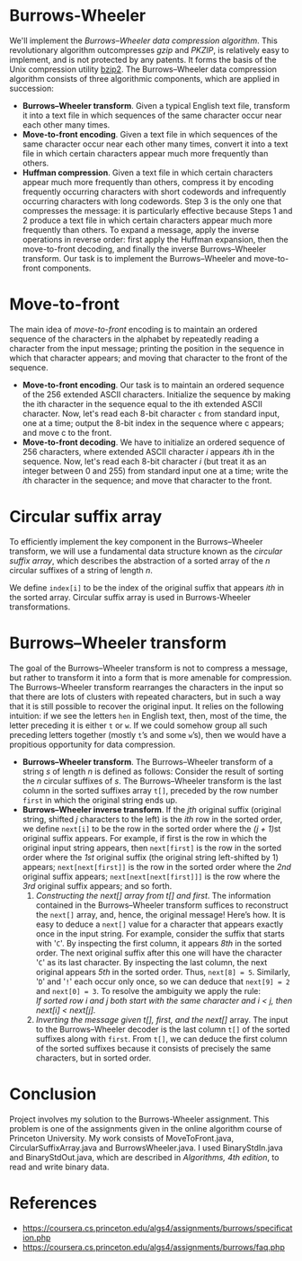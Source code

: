 # Burrows-Wheeler
We'll implement the <em>Burrows–Wheeler data compression algorithm</em>. This revolutionary algorithm outcompresses <em>gzip</em> and <em>PKZIP</em>, is relatively easy to implement, and is not protected by any patents. It forms the basis of the Unix compression utility [bzip2](http://www.bzip.org/).
The Burrows–Wheeler data compression algorithm consists of three algorithmic components, which are applied in succession:

* <b>Burrows–Wheeler transform</b>. Given a typical English text file, transform it into a text file in which sequences of the same character occur near each other many times.
* <b>Move-to-front encoding</b>. Given a text file in which sequences of the same character occur near each other many times, convert it into a text file in which certain characters appear much more frequently than others.
* <b>Huffman compression</b>. Given a text file in which certain characters appear much more frequently than others, compress it by encoding frequently occurring characters with short codewords and infrequently occurring characters with long codewords.
Step 3 is the only one that compresses the message: it is particularly effective because Steps 1 and 2 produce a text file in which certain characters appear much more frequently than others. To expand a message, apply the inverse operations in reverse order: first apply the Huffman expansion, then the move-to-front decoding, and finally the inverse Burrows–Wheeler transform. Our task is to implement the Burrows–Wheeler and move-to-front components.

# Move-to-front
The main idea of <em>move-to-front</em> encoding is to maintain an ordered sequence of the characters in the alphabet by repeatedly reading a character from the input message; printing the position in the sequence in which that character appears; and moving that character to the front of the sequence. 
* <b>Move-to-front encoding</b>. Our task is to maintain an ordered sequence of the 256 extended ASCII characters. Initialize the sequence by making the ith character in the sequence equal to the ith extended ASCII character. Now, let's read each 8-bit character <code>c</code> from standard input, one at a time; output the 8-bit index in the sequence where </code>c appears; and move </code>c to the front.
* <b>Move-to-front decoding</b>. We have to initialize an ordered sequence of 256 characters, where extended ASCII character <em>i</em> appears <em>i</em>th in the sequence. Now, let's read each 8-bit character <em>i</em> (but treat it as an integer between 0 and 255) from standard input one at a time; write the <em>i</em>th character in the sequence; and move that character to the front.

# Circular suffix array
To efficiently implement the key component in the Burrows–Wheeler transform, we will use a fundamental data structure known as the <em>circular suffix array</em>, which describes the abstraction of a sorted array of the <em>n</em> circular suffixes of a string of length <em>n</em>. 

We define <code>index[i]</code> to be the index of the original suffix that appears <em>ith</em> in the sorted array. Circular suffix array is used in Burrows-Wheeler transformations.

# Burrows–Wheeler transform
The goal of the Burrows–Wheeler transform is not to compress a message, but rather to transform it into a form that is more amenable for compression. The Burrows–Wheeler transform rearranges the characters in the input so that there are lots of clusters with repeated characters, but in such a way that it is still possible to recover the original input. It relies on the following intuition: if we see the letters <code>hen</code> in English text, then, most of the time, the letter preceding it is either <code>t</code> or <code>w</code>. If we could somehow group all such preceding letters together (mostly <code>t</code>’s and some <code>w</code>’s), then we would have a propitious opportunity for data compression.
* <b>Burrows–Wheeler transform</b>. The Burrows–Wheeler transform of a string <em>s</em> of length <em>n</em> is defined as follows: Consider the result of sorting the <em>n</em> circular suffixes of <em>s</em>. The Burrows–Wheeler transform is the last column in the sorted suffixes array <code>t[]</code>, preceded by the row number <code>first</code> in which the original string ends up. 
* <b>Burrows–Wheeler inverse transform</b>. If the <em>jth</em> original suffix (original string, shifted <em>j</em> characters to the left) is the <em>ith</em> row in the sorted order, we define <code>next[i]</code> to be the row in the sorted order where the <em>(j + 1)</em>st original suffix appears. For example, if first is the row in which the original input string appears, then <code>next[first]</code> is the row in the sorted order where the <em>1st</em> original suffix (the original string left-shifted by 1) appears; <code>next[next[first]]</code> is the row in the sorted order where the <em>2nd</em> original suffix appears; <code>next[next[next[first]]]</code> is the row where the <em>3rd</em> original suffix appears; and so forth.
     1) <em>Constructing the next[] array from t[] and first</em>. The information contained in the Burrows–Wheeler transform suffices to reconstruct the <code>next[]</code> array, and, hence, the original message! Here’s how. It is easy to deduce a <code>next[]</code> value for a character that appears exactly once in the input string. For example, consider the suffix that starts with '<code>C</code>'. By inspecting the first column, it appears <em>8th</em> in the sorted order. The next original suffix after this one will have the character '<code>C</code>' as its last character. By inspecting the last column, the next original appears <em>5th</em> in the sorted order. Thus, <code>next[8] = 5</code>. Similarly, '<code>D</code>' and '<code>!</code>' each occur only once, so we can deduce that <code>next[9] = 2</code> and <code>next[0] = 3</code>. To resolve the ambiguity we apply the rule: <br><em> If sorted row i and j both start with the same character and i < j, then next[i] < next[j]. </em>
     3) <em>Inverting the message given t[], first, and the next[]</em> array. The input to the Burrows–Wheeler decoder is the last column <code>t[]</code> of the sorted suffixes along with <code>first</code>. From <code>t[]</code>, we can deduce the first column of the sorted suffixes because it consists of precisely the same characters, but in sorted order.


# Conclusion
Project involves my solution to the Burrows-Wheeler assignment. This problem is one of the assignments given in the online algorithm course of Princeton University. My work consists of MoveToFront.java, CircularSuffixArray.java and BurrowsWheeler.java. I used BinaryStdIn.java and BinaryStdOut.java, which are described in <em>Algorithms, 4th edition</em>, to read and write binary data. 


# References
* https://coursera.cs.princeton.edu/algs4/assignments/burrows/specification.php
* https://coursera.cs.princeton.edu/algs4/assignments/burrows/faq.php


